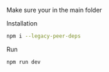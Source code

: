 Make sure your in the main folder

Installation
```bash
npm i --legacy-peer-deps
```

Run
```bash
npm run dev
```

